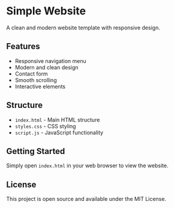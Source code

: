 # Simple Website

A clean and modern website template with responsive design.

## Features

- Responsive navigation menu
- Modern and clean design
- Contact form
- Smooth scrolling
- Interactive elements

## Structure

- `index.html` - Main HTML structure
- `styles.css` - CSS styling
- `script.js` - JavaScript functionality

## Getting Started

Simply open `index.html` in your web browser to view the website.

## License

This project is open source and available under the MIT License.
